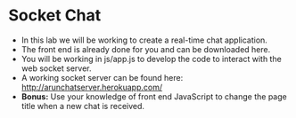 # Socket Chat

- In this lab we will be working to create a real-time chat application.
- The front end is already done for you and can be downloaded here.
- You will be working in js/app.js to develop the code to interact with the web socket server.
- A working socket server can be found here: http://arunchatserver.herokuapp.com/
- **Bonus:** Use your knowledge of front end JavaScript to change the page title when a new chat is received.